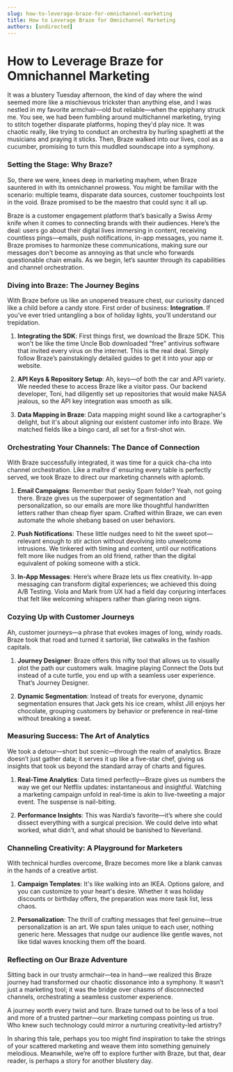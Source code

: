 ```yaml
---
slug: how-to-leverage-braze-for-omnichannel-marketing
title: How to Leverage Braze for Omnichannel Marketing
authors: [undirected]
---
```



# How to Leverage Braze for Omnichannel Marketing

It was a blustery Tuesday afternoon, the kind of day where the wind seemed more like a mischievous trickster than anything else, and I was nestled in my favorite armchair—old but reliable—when the epiphany struck me. You see, we had been fumbling around multichannel marketing, trying to stitch together disparate platforms, hoping they'd play nice. It was chaotic really, like trying to conduct an orchestra by hurling spaghetti at the musicians and praying it sticks. Then, Braze walked into our lives, cool as a cucumber, promising to turn this muddled soundscape into a symphony. 

### Setting the Stage: Why Braze?

So, there we were, knees deep in marketing mayhem, when Braze sauntered in with its omnichannel prowess. You might be familiar with the scenario: multiple teams, disparate data sources, customer touchpoints lost in the void. Braze promised to be the maestro that could sync it all up. 

Braze is a customer engagement platform that’s basically a Swiss Army knife when it comes to connecting brands with their audiences. Here’s the deal: users go about their digital lives immersing in content, receiving countless pings—emails, push notifications, in-app messages, you name it. Braze promises to harmonize these communications, making sure our messages don't become as annoying as that uncle who forwards questionable chain emails. As we begin, let’s saunter through its capabilities and channel orchestration. 

### Diving into Braze: The Journey Begins

With Braze before us like an unopened treasure chest, our curiosity danced like a child before a candy store. First order of business: **Integration**. If you’ve ever tried untangling a box of holiday lights, you’ll understand our trepidation.

1. **Integrating the SDK**: First things first, we download the Braze SDK. This won't be like the time Uncle Bob downloaded "free" antivirus software that invited every virus on the internet. This is the real deal. Simply follow Braze’s painstakingly detailed guides to get it into your app or website. 

2. **API Keys & Repository Setup**: Ah, keys—of both the car and API variety. We needed these to access Braze like a visitor pass. Our backend developer, Toni, had diligently set up repositories that would make NASA jealous, so the API key integration was smooth as silk. 

3. **Data Mapping in Braze**: Data mapping might sound like a cartographer's delight, but it's about aligning our existent customer info into Braze. We matched fields like a bingo card, all set for a first-shot win.

### Orchestrating Your Channels: The Dance of Connection

With Braze successfully integrated, it was time for a quick cha-cha into channel orchestration. Like a maître d’ ensuring every table is perfectly served, we took Braze to direct our marketing channels with aplomb.

1. **Email Campaigns**: Remember that pesky Spam folder? Yeah, not going there. Braze gives us the superpower of segmentation and personalization, so our emails are more like thoughtful handwritten letters rather than cheap flyer spam. Crafted within Braze, we can even automate the whole shebang based on user behaviors.

2. **Push Notifications**: These little nudges need to hit the sweet spot—relevant enough to stir action without devolving into unwelcome intrusions. We tinkered with timing and content, until our notifications felt more like nudges from an old friend, rather than the digital equivalent of poking someone with a stick.

3. **In-App Messages**: Here’s where Braze lets us flex creativity. In-app messaging can transform digital experiences; we achieved this doing A/B Testing. Viola and Mark from UX had a field day conjuring interfaces that felt like welcoming whispers rather than glaring neon signs.

### Cozying Up with Customer Journeys

Ah, customer journeys—a phrase that evokes images of long, windy roads. Braze took that road and turned it sartorial, like catwalks in the fashion capitals.

1. **Journey Designer**: Braze offers this nifty tool that allows us to visually plot the path our customers walk. Imagine playing Connect the Dots but instead of a cute turtle, you end up with a seamless user experience. That’s Journey Designer.

2. **Dynamic Segmentation**: Instead of treats for everyone, dynamic segmentation ensures that Jack gets his ice cream, whilst Jill enjoys her chocolate, grouping customers by behavior or preference in real-time without breaking a sweat.

### Measuring Success: The Art of Analytics

We took a detour—short but scenic—through the realm of analytics. Braze doesn’t just gather data; it serves it up like a five-star chef, giving us insights that took us beyond the standard array of charts and figures.

1. **Real-Time Analytics**: Data timed perfectly—Braze gives us numbers the way we get our Netflix updates: instantaneous and insightful. Watching a marketing campaign unfold in real-time is akin to live-tweeting a major event. The suspense is nail-biting.

2. **Performance Insights**: This was Nardia’s favorite—it’s where she could dissect everything with a surgical precision. We could delve into what worked, what didn’t, and what should be banished to Neverland. 

### Channeling Creativity: A Playground for Marketers

With technical hurdles overcome, Braze becomes more like a blank canvas in the hands of a creative artist.

1. **Campaign Templates**: It's like walking into an IKEA. Options galore, and you can customize to your heart's desire. Whether it was holiday discounts or birthday offers, the preparation was more task list, less chaos.

2. **Personalization**: The thrill of crafting messages that feel genuine—true personalization is an art. We spun tales unique to each user, nothing generic here. Messages that nudge our audience like gentle waves, not like tidal waves knocking them off the board.

### Reflecting on Our Braze Adventure

Sitting back in our trusty armchair—tea in hand—we realized this Braze journey had transformed our chaotic dissonance into a symphony. It wasn’t just a marketing tool; it was the bridge over chasms of disconnected channels, orchestrating a seamless customer experience. 

A journey worth every twist and turn. Braze turned out to be less of a tool and more of a trusted partner—our marketing compass pointing us true. Who knew such technology could mirror a nurturing creativity-led artistry?

In sharing this tale, perhaps you too might find inspiration to take the strings of your scattered marketing and weave them into something genuinely melodious. Meanwhile, we’re off to explore further with Braze, but that, dear reader, is perhaps a story for another blustery day.